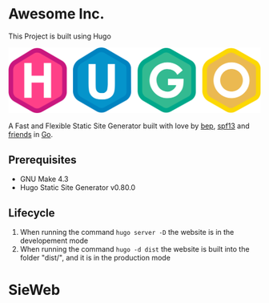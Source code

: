 # Awesome Inc.

This Project is built using Hugo

<a href="https://gohugo.io/"><img src="https://raw.githubusercontent.com/gohugoio/gohugoioTheme/master/static/images/hugo-logo-wide.svg?sanitize=true" alt="Hugo" width="565"></a>

A Fast and Flexible Static Site Generator built with love by [bep](https://github.com/bep), [spf13](http://spf13.com/) and [friends](https://github.com/gohugoio/hugo/graphs/contributors) in [Go](https://go.dev/).

## Prerequisites

* GNU Make 4.3
* Hugo Static Site Generator v0.80.0

## Lifecycle

1. When running the command `hugo server -D` the website is in the developement mode
2. When running the command `hugo -d dist` the website is built into the folder "dist/", and it is in the production mode

# SieWeb

